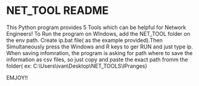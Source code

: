 # NET_TOOL README
This Python program provides 5 Tools which can be helpful for Network Engineers!
To Run the program on WIndows, add the NET_TOOL folder on the env path.
Create ip.bat file( as the example provided).Then Simultaneously press the Windows and R keys
to ger RUN and just type ip.
When saving infomration, the program is asking for path where to save the information as csv files, so just
copy and paste the exact path fromm the folder( ex: C:\Users\ivan\Desktop\NET_TOOLS\IPranges)

EMJOY!!